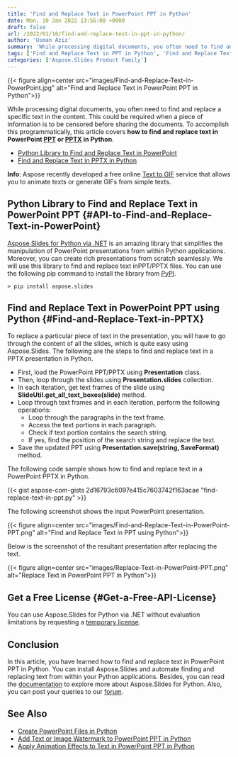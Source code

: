```yaml
---
title: 'Find and Replace Text in PowerPoint PPT in Python'
date: Mon, 10 Jan 2022 13:56:00 +0000
draft: false
url: /2022/01/10/find-and-replace-text-in-ppt-in-python/
author: 'Usman Aziz'
summary: 'While processing digital documents, you often need to find and replace a specific text in the content. This could be required when a piece of information is to be censored before sharing the documents. To accomplish this programmatically, this article covers **how to find and replace text in PowerPoint [PPT][1] or [PPTX][2] in Python**.'
tags: ['Find and Replace Text in PPT in Python', 'Find and Replace Text in PPTX in Python', 'Python Library to Find and Replace Text in PowerPoint', 'Search Text in PowerPoint PPT in Python']
categories: ['Aspose.Slides Product Family']
---
```




{{< figure align=center src="images/Find-and-Replace-Text-in-PowerPoint.jpg" alt="Find and Replace Text in PowerPoint PPT in Python">}}


While processing digital documents, you often need to find and replace a specific text in the content. This could be required when a piece of information is to be censored before sharing the documents. To accomplish this programmatically, this article covers **how to find and replace text in PowerPoint [PPT][3] or [PPTX][4] in Python**.

*   [Python Library to Find and Replace Text in PowerPoint][5]
*   [Find and Replace Text in PPTX in Python][6]

**Info**: Aspose recently developed a free online [Text to GIF][7] service that allows you to animate texts or generate GIFs from simple texts.

## Python Library to Find and Replace Text in PowerPoint PPT {#API-to-Find-and-Replace-Text-in-PowerPoint}

[Aspose.Slides for Python via .NET][8] is an amazing library that simplifies the manipulation of PowerPoint presentations from within Python applications. Moreover, you can create rich presentations from scratch seamlessly. We will use this library to find and replace text inPPT/PPTX files. You can use the following pip command to install the library from [PyPI][9].

```
> pip install aspose.slides
```

## Find and Replace Text in PowerPoint PPT using Python {#Find-and-Replace-Text-in-PPTX}

To replace a particular piece of text in the presentation, you will have to go through the content of all the slides, which is quite easy using Aspose.Slides. The following are the steps to find and replace text in a PPTX presentation in Python.

*   First, load the PowerPoint PPT/PPTX using **Presentation** class.
*   Then, loop through the slides using **Presentation.slides** collection.
*   In each iteration, get text frames of the slide using **SlideUtil.get\_all\_text\_boxes(slide)** method.
*   Loop through text frames and in each iteration, perform the following operations:
    *   Loop through the paragraphs in the text frame.
    *   Access the text portions in each paragraph.
    *   Check if text portion contains the search string.
    *   If yes, find the position of the search string and replace the text.
*   Save the updated PPT using **Presentation.save(string, SaveFormat)** method.

The following code sample shows how to find and replace text in a PowerPoint PPTX in Python.

{{< gist aspose-com-gists 2d16793c6097e415c7603742f163acae "find-replace-text-in-ppt.py" >}}

The following screenshot shows the input PowerPoint presentation.



{{< figure align=center src="images/Find-and-Replace-Text-in-PowerPoint-PPT.png" alt="Find and Replace Text in PPT using Python">}}


Below is the screenshot of the resultant presentation after replacing the text.



{{< figure align=center src="images/Replace-Text-in-PowerPoint-PPT.png" alt="Replace Text in PowerPoint PPT in Python">}}


## Get a Free License {#Get-a-Free-API-License}

You can use Aspose.Slides for Python via .NET without evaluation limitations by requesting a [temporary license][10].

## Conclusion

In this article, you have learned how to find and replace text in PowerPoint PPT in Python. You can install Aspose.Slides and automate finding and replacing text from within your Python applications. Besides, you can read the [documentation][11] to explore more about Aspose.Slides for Python. Also, you can post your queries to our [forum][12].

## See Also

*   [Create PowerPoint Files in Python][13]
*   [Add Text or Image Watermark to PowerPoint PPT in Python][14]
*   [Apply Animation Effects to Text in PowerPoint PPT in Python][15]




[1]: https://docs.fileformat.com/presentation/ppt
[2]: https://docs.fileformat.com/presentation/pptx/
[3]: https://docs.fileformat.com/presentation/ppt
[4]: https://docs.fileformat.com/presentation/pptx/
[5]: #API-to-Find-and-Replace-Text-in-PowerPoint
[6]: #Find-and-Replace-Text-in-PPTX
[7]: https://products.aspose.app/slides/text-to-gif
[8]: https://products.aspose.com/slides/python-net
[9]: https://pypi.org/project/aspose.slides/
[10]: https://purchase.aspose.com/temporary-license
[11]: https://docs.aspose.com/slides/python-net/
[12]: https://forum.aspose.com/
[13]: https://blog.aspose.com/2021/12/31/create-powerpoint-presentations-in-python/
[14]: https://blog.aspose.com/2022/02/09/add-watermark-to-powerpoint-ppt-in-python/
[15]: https://blog.aspose.com/2022/02/08/apply-text-animation-in-ppt-in-python/




